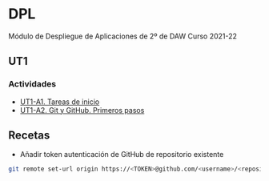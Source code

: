 # DPL

Módulo de Despliegue de Aplicaciones de 2º de DAW
Curso 2021-22

## UT1

### Actividades

* [UT1-A1. Tareas de inicio](ut1/actividades/dpl-ut1-a1-tareas_inicio.md)
* [UT1-A2. Git y GitHub. Primeros pasos](ut1/actividades/dpl-ut1-a2-git_github_primeros_pasos.md)

## Recetas

* Añadir token autenticación de GitHub de repositorio existente

```bash
git remote set-url origin https://<TOKEN>@github.com/<username>/<repository_name>.git
```